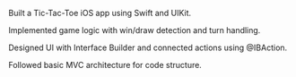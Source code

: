 Built a Tic-Tac-Toe iOS app using Swift and UIKit.

Implemented game logic with win/draw detection and turn handling.

Designed UI with Interface Builder and connected actions using @IBAction.

Followed basic MVC architecture for code structure.
